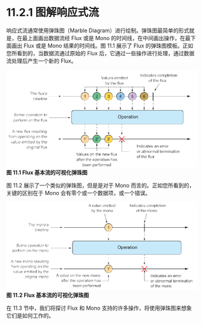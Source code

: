 # 11.2.1 图解响应式流

响应式流通常使用弹珠图（Marble Diagram）进行绘制。弹珠图最简单的形式就是，在最上面画出数据流经 Flux 或是 Mono 的时间线，在中间画出操作，在最下面画出 Flux 或是 Mono 结果的时间线。图 11.1 展示了 Flux 的弹珠图模板。正如您所看到的，当数据流通过原始的 Flux 后，它通过一些操作进行处理，通过数据流处理后产生一个新的 Flux。

![](../../assets/11.1.png)
**图 11.1 Flux 基本流的可视化弹珠图** <br/>

图 11.2 展示了一个类似的弹珠图，但是是对于 Mono 而言的。正如您所看到的，关键的区别在于 Mono 会有零个或一个数据项，或一个错误。

![](../../assets/11.2.png)
**图 11.2 Flux 基本流的可视化弹珠图** <br/>

在 11.3 节中，我们将探讨 Flux 和 Mono 支持的许多操作，将使用弹珠图来想象它们是如何工作的。


